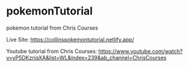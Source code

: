 # pokemonTutorial
pokemon tutorial from Chris Courses

Live Site:
https://collinspokemontutorial.netlify.app/

Youtube tutorial from Chris Courses: 
https://www.youtube.com/watch?v=yP5DKzriqXA&list=WL&index=239&ab_channel=ChrisCourses
